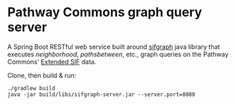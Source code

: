 # Pathway Commons graph query server

A Spring Boot RESTful web service built around [sifgraph](https://github.com/PathwayCommons/sifgraph) 
java library that executes _neighborhood_, _pathsbetween_, etc., graph queries 
on the Pathway Commons' [Extended SIF](http://www.pathwaycommons.org/pc2/formats#sif) data.

Clone, then build & run:
```
./gradlew build 
java -jar build/libs/sifgraph-server.jar --server.port=8080
```
